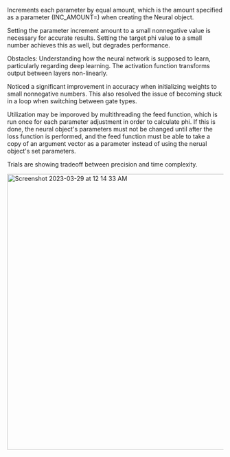 Increments each parameter by equal amount, which is the amount specified as a parameter (INC_AMOUNT=) when creating the Neural object.

Setting the parameter increment amount to a small nonnegative value is necessary for accurate results. Setting the target phi value to a small number achieves this as well, but degrades performance.

Obstacles: Understanding how the neural network is supposed to learn, particularly regarding deep learning. The activation function transforms output between layers non-linearly.

Noticed a significant improvement in accuracy when initializing weights to small nonnegative numbers. This also resolved the issue of becoming stuck in a loop when switching between gate types.

Utilization may be imporoved by multithreading the feed function, which is run once for each parameter adjustment in order to calculate phi. If this is done, the neural object's parameters must not be changed until after the loss function is performed, and the feed function must be able to take a copy of an argument vector as a parameter instead of using the nerual object's set parameters.

Trials are showing tradeoff between precision and time complexity.

<img width="641" alt="Screenshot 2023-03-29 at 12 14 33 AM" src="https://user-images.githubusercontent.com/121590227/228455548-9c13785f-8509-4c1c-aae7-1f8ff2ac9f31.png">
